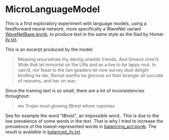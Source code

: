 # MicroLanguageModel
This is a first exploratory experiment with language models, using a feedforward neural network, more specifically a WaveNet variant [WaveNetBase.ipynb](WaveNetBase.ipynb), to produce text in the same style as the Iliad by Homer [ily.txt](ily.txt).

This is an excerpt produced by the model:
> Measing wourselves thy daring unwilds friends,
And Greece clow’d.
Wide that let immortal on the Lifts and as a live to be lappy rout.
In vain’d, nor feast to the lian goaders let now survey dust delight kindling he dar,
Bernal warths be glorious on their branger all succate of neavens, and her on war;

Since the training text is so small, there are a lot of inconsistencies throughout:
> we Trojan must glowing tBrest whom rupomes

See for example the word "tBrest", an impossible word.. This is due to the low prevalence of some words in the text. That is why I tried to increase the prevalence of the lowest-represented words in  [balancing_act.ipynb](balancing_act.ipynb). The result is available in [balanced_ily.txt](balanced_ily.txt).
